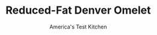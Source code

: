 ---
layout: ../../layouts/MarkdownPostLayout.astro
title: Reduced-Fat Denver Omelet
author: America's Test Kitchen
pubDate: 2023-03-15
description: "We wanted a reduced-fat omelet that was better tasting (and less leathery) than the standard egg white omelet."
image_url: https://res.cloudinary.com/hksqkdlah/image/upload/ar_1:1,c_fill,dpr_2.0,f_auto,fl_lossy.progressive.strip_profile,g_faces:auto,q_auto:low,w_344/20431_sfs-denveromelet-7
tags: ["Main Courses","Eggs","Light"]
calories: 432
protein: 16
carbohydrates: 9
fats: 
fiber: 2
ingredients: ["1 , small onion, chopped","1/2 cup chopped, green bell pepper","1/2 cup chopped, red bell pepper","1/4 teaspoon, salt","1/4 teaspoon, pepper","2 large, eggs plus 4 large whites","1/2 teaspoon, hot sauce","2 ounces thinly sliced, deli ham, chopped fine","1 , garlic clove, minced","1 ounce low-fat, Monterey Jack cheese, shredded (1/4 cup)","1 tablespoon, minced fresh parsley"]
serves: 2
time: "25 minutes"
instructions: ["Spray 10-inch nonstick skillet liberally with vegetable oil spray. Add onion, green and red bell pepper, salt, and pepper and cook over medium heat until vegetables are just softened and lightly browned, about 5 minutes. While vegetables are cooking, process eggs and whites and hot sauce in blender until pale and foamy, about 1 minute.","Add ham and garlic to vegetables in skillet and cook until fragrant, about 1 1/2 minutes. Pour egg mixture into skillet, stir to distribute vegetables, and cook until edges of omelet begin to set, 10 to 20 seconds. Pull cooked edges of omelet into center of skillet using rubber spatula, then tilt skillet to allow uncooked egg mixture to run to edge of pan. Repeat until omelet is just set but still moist on surface, 1 to 2 minutes.","Off heat, sprinkle Monterey Jack and parsley evenly over omelet, cover, and set aside until cheese is melted, about 1 minute. Run spatula around edges of omelet to loosen, shaking skillet gently to release. Using spatula, fold omelet in half, then cut in half crosswise. Serve immediately."]
nutrition: ["381 mg Potassium","247 mg Phosphorus","179 mg Calcium","1 mg Iron","30 mg Magnesium","530 mg Sodium","1 mg Zinc","12 g Fat","1 mg Niacin (B3)","4 g Monounsaturated","1 g Polyunsaturated","85 mg Vitamin C","1 µg Vitamin D","216 mg Cholesterol","5 g Saturated","2 g Fiber","59 µg Folate (food)","4 g Sugars","37 µg Vitamin K","168 g Water","9 g Carbs","59 µg Folate equivalent (total)","16 g Protein","1 mg Vitamin E","186 µg Vitamin A","216 kcal Energy","432 calories"]
notes: "If you can’t find low-fat Monterey Jack cheese, substitute low-fat sharp cheddar."
---